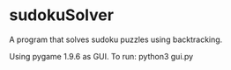 # sudokuSolver
A program that solves sudoku puzzles using backtracking.

Using pygame 1.9.6 as GUI.
To run: python3 gui.py
